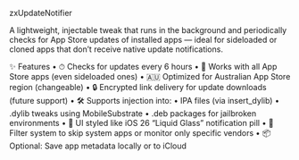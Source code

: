 zxUpdateNotifier

A lightweight, injectable tweak that runs in the background and periodically checks for App Store updates of installed apps — ideal for sideloaded or cloned apps that don’t receive native update notifications.

✨ Features
	•	⏱ Checks for updates every 6 hours
	•	📲 Works with all App Store apps (even sideloaded ones)
	•	🇦🇺 Optimized for Australian App Store region (changeable)
	•	🔒 Encrypted link delivery for update downloads (future support)
	•	🛠 Supports injection into:
	•	IPA files (via insert_dylib)
	•	.dylib tweaks using MobileSubstrate
	•	.deb packages for jailbroken environments
	•	🧊 UI styled like iOS 26 “Liquid Glass” notification pill
	•	🎯 Filter system to skip system apps or monitor only specific vendors
	•	📦 Optional: Save app metadata locally or to iCloud